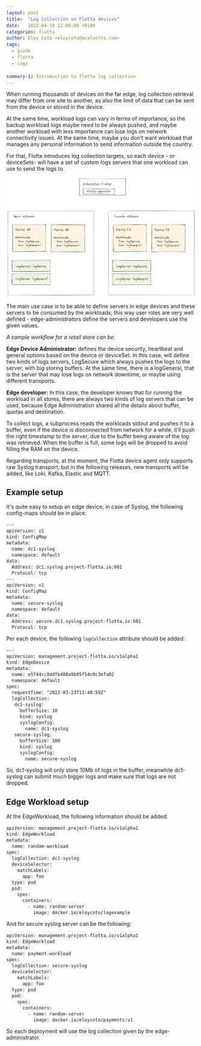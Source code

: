 ```yaml
---
layout: post
title:  "Log Collection on Flotta devices"
date:   2022-04-10 12:00:00 +0100
categories: flotta
author: Eloy Coto <eloycoto@acalustra.com>
tags:
  - guide
  - flotta
  - logs

summary-1: Introduction to flotta log collection
---
```


When running thousands of devices on the far edge, log collection retrieval may
differ from one site to another, as also the limit of data that can be sent
from the device or stored in the device.

At the same time, workload logs can vary in terms of importance, so the backup
workload logs maybe need to be always pushed, and maybe another workload with
less importance can lose logs on network connectivity issues. At the same time,
maybe you don’t want workload that manages any personal information to send
information outside the country.

For that, Flotta introduces log collection targets, so each device - or
deviceSets- will have a set of custom logs servers that one workload can use to
send the logs to.

![Device Logs diagram](/assets/images/DeviceLogsConfig.png)

The main use case is to be able to define servers in edge devices and these
servers to be consumed by the workloads; this way user roles are very well
defined - edge-administrators define the servers and developers use the given
values.

*A sample workflow for a retail store can be:*

**Edge Device Administrator:** defines the device security, heartbeat and
general options based on the device or deviceSet. In this case, will define two
kinds of logs servers, LogSecure which always pushes the logs to the server,
with big storing buffers. At the same time, there is a logGeneral, that is the
server that may lose logs on network downtime, or maybe using different
transports.

**Edge developer:** In this case, the developer knows that for running the
workload in all stores, there are always two kinds of log servers that can be
used, because Edge Administration shared all the details about buffer, quotas
and destination.

To collect logs, a subprocess reads the workloads stdout and pushes it to a
buffer, even if the device is disconnected from network for a while, it’ll push
the right timestamp to the server, due to the buffer being aware of the log was
retrieved. When the buffer is full, some logs will be dropped to avoid filling
the RAM on the device.

Regarding transports, at the moment, the Flotta device agent only supports raw
Syslog transport, but in the following releases, new transports will be added,
like Loki, Kafka, Elastic and MQTT.

## Example setup

It's quite easy to setup an edge device; in case of Syslog, the following
config-maps should be in place:

```
---
apiVersion: v1
kind: ConfigMap
metadata:
  name: dc1-syslog
  namespace: default
data:
  Address: dc1.syslog.project-flotta.io:601
  Protocol: tcp
---
apiVersion: v1
kind: ConfigMap
metadata:
  name: secure-syslog
  namespace: default
data:
  Address: secure.dc1.syslog.project-flotta.io:601
  Protocol: tcp
```


Per each device, the following `logCollection` attribute should be added:
```
—--
apiVersion: management.project-flotta.io/v1alpha1
kind: EdgeDevice
metadata:
  name: e5f44cc8ddfb408a9b85f54c0c3efa02
  namespace: default
spec:
  requestTime: "2022-03-23T11:40:59Z"
  logCollection:
   dc1-syslog:
     bufferSize: 10
     kind: syslog
     syslogConfig:
       name: dc1-syslog
   secure-syslog:
     bufferSize: 100
     kind: syslog
     syslogConfig:
       name: secure-syslog
```



So, dc1-syslog will only store 10Mb of logs in the buffer, meanwhile dc1-syslog
can submit much bigger logs and make sure that logs are not dropped.

## Edge Workload setup

At the EdgeWorkload, the following information should be added:

```
apiVersion: management.project-flotta.io/v1alpha1
kind: EdgeWorkload
metadata:
  name: random-workload
spec:
  logCollection: dc1-syslog
  deviceSelector:
    matchLabels:
      app: foo
  type: pod
  pod:
    spec:
      containers:
        - name: random-server
          image: docker.io/eloycoto/logexample
```

And for secure syslog server can be the following:

```
apiVersion: management.project-flotta.io/v1alpha1
kind: EdgeWorkload
metadata:
  name: payment-workload
spec:
  logCollection: secure-syslog
  deviceSelector:
    matchLabels:
      app: foo
  type: pod
  pod:
    spec:
      containers:
        - name: random-server
          image: docker.io/eloycoto/payments:v1
```

So each deployment will use the log collection given by the edge-administrator.
